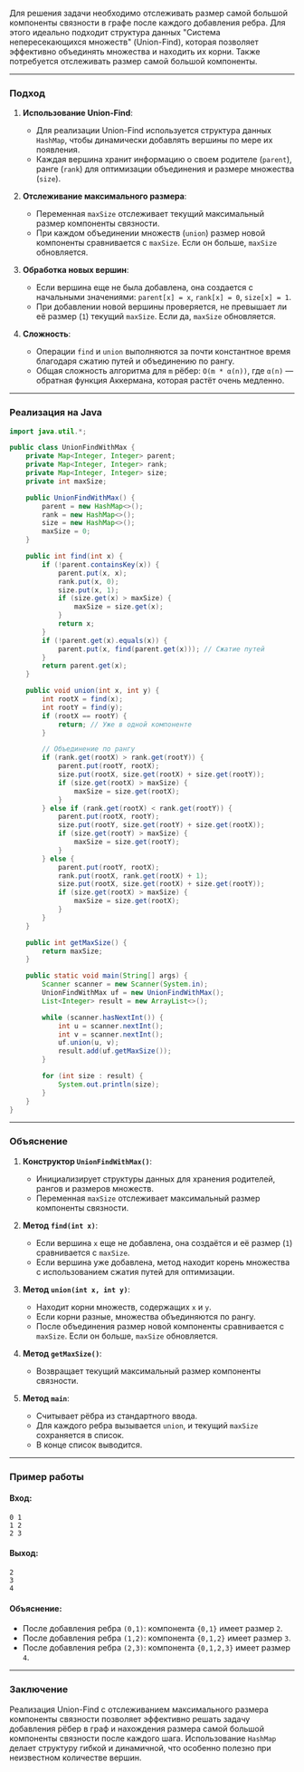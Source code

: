Для решения задачи необходимо отслеживать размер самой большой компоненты связности в графе после каждого добавления
ребра. Для этого идеально подходит структура данных "Система непересекающихся множеств" (Union-Find), которая позволяет
эффективно объединять множества и находить их корни. Также потребуется отслеживать размер самой большой компоненты.

---

### Подход

1. **Использование Union-Find**:
    - Для реализации Union-Find используется структура данных `HashMap`, чтобы динамически добавлять вершины по мере их
      появления.
    - Каждая вершина хранит информацию о своем родителе (`parent`), ранге (`rank`) для оптимизации объединения и размере
      множества (`size`).

2. **Отслеживание максимального размера**:
    - Переменная `maxSize` отслеживает текущий максимальный размер компоненты связности.
    - При каждом объединении множеств (`union`) размер новой компоненты сравнивается с `maxSize`. Если он
      больше, `maxSize` обновляется.

3. **Обработка новых вершин**:
    - Если вершина еще не была добавлена, она создается с начальными
      значениями: `parent[x] = x`, `rank[x] = 0`, `size[x] = 1`.
    - При добавлении новой вершины проверяется, не превышает ли её размер (`1`) текущий `maxSize`. Если да, `maxSize`
      обновляется.

4. **Сложность**:
    - Операции `find` и `union` выполняются за почти константное время благодаря сжатию путей и объединению по рангу.
    - Общая сложность алгоритма для `m` рёбер: `O(m * α(n))`, где `α(n)` — обратная функция Аккермана, которая растёт
      очень медленно.

---

### Реализация на Java

```java
import java.util.*;

public class UnionFindWithMax {
    private Map<Integer, Integer> parent;
    private Map<Integer, Integer> rank;
    private Map<Integer, Integer> size;
    private int maxSize;

    public UnionFindWithMax() {
        parent = new HashMap<>();
        rank = new HashMap<>();
        size = new HashMap<>();
        maxSize = 0;
    }

    public int find(int x) {
        if (!parent.containsKey(x)) {
            parent.put(x, x);
            rank.put(x, 0);
            size.put(x, 1);
            if (size.get(x) > maxSize) {
                maxSize = size.get(x);
            }
            return x;
        }
        if (!parent.get(x).equals(x)) {
            parent.put(x, find(parent.get(x))); // Сжатие путей
        }
        return parent.get(x);
    }

    public void union(int x, int y) {
        int rootX = find(x);
        int rootY = find(y);
        if (rootX == rootY) {
            return; // Уже в одной компоненте
        }

        // Объединение по рангу
        if (rank.get(rootX) > rank.get(rootY)) {
            parent.put(rootY, rootX);
            size.put(rootX, size.get(rootX) + size.get(rootY));
            if (size.get(rootX) > maxSize) {
                maxSize = size.get(rootX);
            }
        } else if (rank.get(rootX) < rank.get(rootY)) {
            parent.put(rootX, rootY);
            size.put(rootY, size.get(rootY) + size.get(rootX));
            if (size.get(rootY) > maxSize) {
                maxSize = size.get(rootY);
            }
        } else {
            parent.put(rootY, rootX);
            rank.put(rootX, rank.get(rootX) + 1);
            size.put(rootX, size.get(rootX) + size.get(rootY));
            if (size.get(rootX) > maxSize) {
                maxSize = size.get(rootX);
            }
        }
    }

    public int getMaxSize() {
        return maxSize;
    }

    public static void main(String[] args) {
        Scanner scanner = new Scanner(System.in);
        UnionFindWithMax uf = new UnionFindWithMax();
        List<Integer> result = new ArrayList<>();

        while (scanner.hasNextInt()) {
            int u = scanner.nextInt();
            int v = scanner.nextInt();
            uf.union(u, v);
            result.add(uf.getMaxSize());
        }

        for (int size : result) {
            System.out.println(size);
        }
    }
}
```

---

### Объяснение

1. **Конструктор `UnionFindWithMax()`**:
    - Инициализирует структуры данных для хранения родителей, рангов и размеров множеств.
    - Переменная `maxSize` отслеживает максимальный размер компоненты связности.

2. **Метод `find(int x)`**:
    - Если вершина `x` еще не добавлена, она создаётся и её размер (`1`) сравнивается с `maxSize`.
    - Если вершина уже добавлена, метод находит корень множества с использованием сжатия путей для оптимизации.

3. **Метод `union(int x, int y)`**:
    - Находит корни множеств, содержащих `x` и `y`.
    - Если корни разные, множества объединяются по рангу.
    - После объединения размер новой компоненты сравнивается с `maxSize`. Если он больше, `maxSize` обновляется.

4. **Метод `getMaxSize()`**:
    - Возвращает текущий максимальный размер компоненты связности.

5. **Метод `main`**:
    - Считывает рёбра из стандартного ввода.
    - Для каждого ребра вызывается `union`, и текущий `maxSize` сохраняется в список.
    - В конце список выводится.

---

### Пример работы

#### Вход:

```
0 1
1 2
2 3
```

#### Выход:

```
2
3
4
```

#### Объяснение:

- После добавления ребра `(0,1)`: компонента `{0,1}` имеет размер `2`.
- После добавления ребра `(1,2)`: компонента `{0,1,2}` имеет размер `3`.
- После добавления ребра `(2,3)`: компонента `{0,1,2,3}` имеет размер `4`.

---

### Заключение

Реализация Union-Find с отслеживанием максимального размера компоненты связности позволяет эффективно решать задачу
добавления рёбер в граф и нахождения размера самой большой компоненты связности после каждого шага.
Использование `HashMap` делает структуру гибкой и динамичной, что особенно полезно при неизвестном количестве вершин.